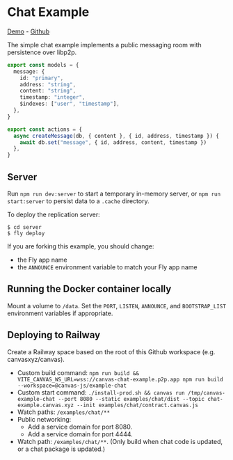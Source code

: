 # Chat Example

[Demo](https://canvas-chat-example.p2p.app/) - [Github](https://github.com/canvasxyz/canvas/tree/main/examples/chat)

The simple chat example implements a public messaging room
with persistence over libp2p.

```ts
export const models = {
  message: {
    id: "primary",
    address: "string",
    content: "string",
    timestamp: "integer",
    $indexes: ["user", "timestamp"],
  },
}

export const actions = {
  async createMessage(db, { content }, { id, address, timestamp }) {
    await db.set("message", { id, address, content, timestamp })
  },
}
```

## Server

Run `npm run dev:server` to start a temporary in-memory server, or
`npm run start:server` to persist data to a `.cache` directory.

To deploy the replication server:

```
$ cd server
$ fly deploy
```

If you are forking this example, you should change:

- the Fly app name
- the `ANNOUNCE` environment variable to match your Fly app name

## Running the Docker container locally

Mount a volume to `/data`. Set the `PORT`, `LISTEN`, `ANNOUNCE`, and
`BOOTSTRAP_LIST` environment variables if appropriate.

## Deploying to Railway

Create a Railway space based on the root of this Github workspace (e.g. canvasxyz/canvas).

* Custom build command: `npm run build && VITE_CANVAS_WS_URL=wss://canvas-chat-example.p2p.app npm run build --workspace=@canvas-js/example-chat`
* Custom start command: `./install-prod.sh && canvas run /tmp/canvas-example-chat --port 8080 --static examples/chat/dist --topic chat-example.canvas.xyz --init examples/chat/contract.canvas.js`
* Watch paths: `/examples/chat/**`
* Public networking:
  * Add a service domain for port 8080.
  * Add a service domain for port 4444.
* Watch path: `/examples/chat/**`. (Only build when chat code is updated, or a chat package is updated.)
